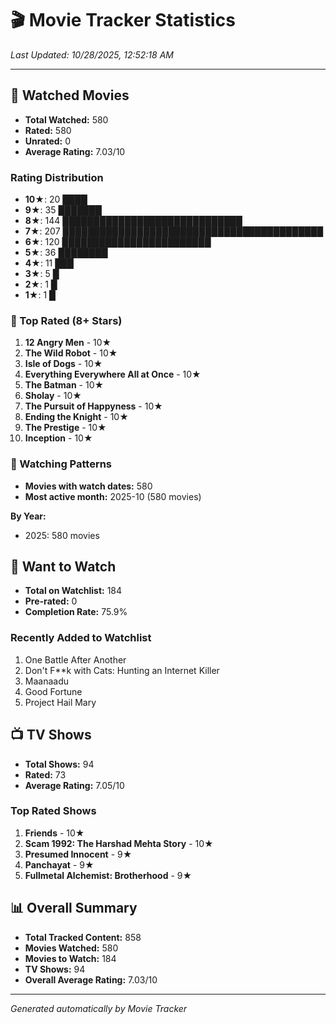# 🎬 Movie Tracker Statistics

*Last Updated: 10/28/2025, 12:52:18 AM*

---

## 🍿 Watched Movies

- **Total Watched:** 580
- **Rated:** 580
- **Unrated:** 0
- **Average Rating:** 7.03/10

### Rating Distribution

- **10★**: 20 ████
- **9★**: 35 ███████
- **8★**: 144 █████████████████████████████
- **7★**: 207 ██████████████████████████████████████████
- **6★**: 120 ████████████████████████
- **5★**: 36 ████████
- **4★**: 11 ███
- **3★**: 5 █
- **2★**: 1 █
- **1★**: 1 █

### 🌟 Top Rated (8+ Stars)

1. **12 Angry Men** - 10★
2. **The Wild Robot** - 10★
3. **Isle of Dogs** - 10★
4. **Everything Everywhere All at Once** - 10★
5. **The Batman** - 10★
6. **Sholay** - 10★
7. **The Pursuit of Happyness** - 10★
8. **Ending the Knight** - 10★
9. **The Prestige** - 10★
10. **Inception** - 10★

### 📅 Watching Patterns

- **Movies with watch dates:** 580
- **Most active month:** 2025-10 (580 movies)

**By Year:**
- 2025: 580 movies

## 📝 Want to Watch

- **Total on Watchlist:** 184
- **Pre-rated:** 0
- **Completion Rate:** 75.9%

### Recently Added to Watchlist

1. One Battle After Another
2. Don't F**k with Cats: Hunting an Internet Killer
3. Maanaadu
4. Good Fortune
5. Project Hail Mary

## 📺 TV Shows

- **Total Shows:** 94
- **Rated:** 73
- **Average Rating:** 7.05/10

### Top Rated Shows

1. **Friends** - 10★
2. **Scam 1992: The Harshad Mehta Story** - 10★
3. **Presumed Innocent** - 9★
4. **Panchayat** - 9★
5. **Fullmetal Alchemist: Brotherhood** - 9★

## 📊 Overall Summary

- **Total Tracked Content:** 858
- **Movies Watched:** 580
- **Movies to Watch:** 184
- **TV Shows:** 94
- **Overall Average Rating:** 7.03/10

---

*Generated automatically by Movie Tracker*